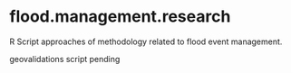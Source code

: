 # flood.management.research
R Script approaches of methodology related to flood event management.

geovalidations script pending
